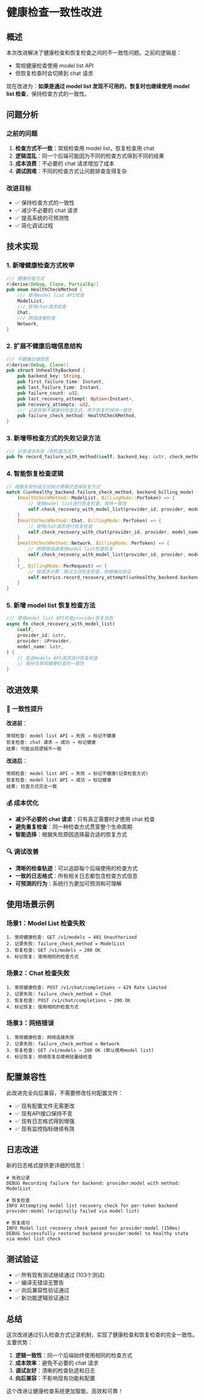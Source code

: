 # 健康检查一致性改进

## 概述

本次改进解决了健康检查和恢复检查之间的不一致性问题。之前的逻辑是：
- 常规健康检查使用 model list API
- 但恢复检查时会切换到 chat 请求

现在改进为：**如果是通过 model list 发现不可用的，恢复时也继续使用 model list 检查**，保持检查方式的一致性。

## 问题分析

### 之前的问题

1. **检查方式不一致**：常规检查用 model list，恢复检查用 chat
2. **逻辑混乱**：同一个后端可能因为不同的检查方式得到不同的结果
3. **成本浪费**：不必要的 chat 请求增加了成本
4. **调试困难**：不同的检查方式让问题排查变得复杂

### 改进目标

- ✅ 保持检查方式的一致性
- ✅ 减少不必要的 chat 请求
- ✅ 提高系统的可预测性
- ✅ 简化调试过程

## 技术实现

### 1. 新增健康检查方式枚举

```rust
/// 健康检查方式
#[derive(Debug, Clone, PartialEq)]
pub enum HealthCheckMethod {
    /// 使用model list API检查
    ModelList,
    /// 使用chat请求检查
    Chat,
    /// 网络连接检查
    Network,
}
```

### 2. 扩展不健康后端信息结构

```rust
/// 不健康后端信息
#[derive(Debug, Clone)]
pub struct UnhealthyBackend {
    pub backend_key: String,
    pub first_failure_time: Instant,
    pub last_failure_time: Instant,
    pub failure_count: u32,
    pub last_recovery_attempt: Option<Instant>,
    pub recovery_attempts: u32,
    /// 记录导致不健康的检查方式，用于恢复时保持一致性
    pub failure_check_method: HealthCheckMethod,
}
```

### 3. 新增带检查方式的失败记录方法

```rust
/// 记录请求失败（带检查方式）
pub fn record_failure_with_method(&self, backend_key: &str, check_method: HealthCheckMethod)
```

### 4. 智能恢复检查逻辑

```rust
// 根据失败检查方式和计费模式选择恢复方式
match (&unhealthy_backend.failure_check_method, backend_billing_mode) {
    (HealthCheckMethod::ModelList, BillingMode::PerToken) => {
        // 使用model list进行恢复检查，保持一致性
        self.check_recovery_with_model_list(provider_id, provider, model_name).await;
    }
    (HealthCheckMethod::Chat, BillingMode::PerToken) => {
        // 使用chat请求进行恢复检查
        self.check_recovery_with_chat(provider_id, provider, model_name).await;
    }
    (HealthCheckMethod::Network, BillingMode::PerToken) => {
        // 网络错误通常用model list检查恢复
        self.check_recovery_with_model_list(provider_id, provider, model_name).await;
    }
    (_, BillingMode::PerRequest) => {
        // 按请求计费：跳过主动恢复检查，依赖被动验证
        self.metrics.record_recovery_attempt(&unhealthy_backend.backend_key);
    }
}
```

### 5. 新增 model list 恢复检查方法

```rust
/// 使用model list API检查provider恢复状态
async fn check_recovery_with_model_list(
    &self,
    provider_id: &str,
    provider: &Provider,
    model_name: &str,
) {
    // 发送models API请求进行恢复检查
    // 保持与常规健康检查的一致性
}
```

## 改进效果

### 🎯 **一致性提升**

**改进前**：
```
常规检查: model list API → 失败 → 标记不健康
恢复检查: chat 请求 → 成功 → 标记健康
结果: 可能出现逻辑不一致
```

**改进后**：
```
常规检查: model list API → 失败 → 标记不健康(记录检查方式)
恢复检查: model list API → 成功 → 标记健康
结果: 检查方式完全一致
```

### 💰 **成本优化**

- **减少不必要的 chat 请求**：只有真正需要时才使用 chat 检查
- **避免重复检查**：同一种检查方式贯穿整个生命周期
- **智能选择**：根据失败原因选择最合适的恢复方式

### 🔍 **调试改善**

- **清晰的检查轨迹**：可以追踪每个后端使用的检查方式
- **一致的日志格式**：所有相关日志都包含检查方式信息
- **可预测的行为**：系统行为更加可预测和可理解

## 使用场景示例

### 场景1：Model List 检查失败

```
1. 常规健康检查: GET /v1/models → 401 Unauthorized
2. 记录失败: failure_check_method = ModelList
3. 恢复检查: GET /v1/models → 200 OK
4. 标记恢复: 使用相同的检查方式
```

### 场景2：Chat 检查失败

```
1. 常规健康检查: POST /v1/chat/completions → 429 Rate Limited
2. 记录失败: failure_check_method = Chat
3. 恢复检查: POST /v1/chat/completions → 200 OK
4. 标记恢复: 使用相同的检查方式
```

### 场景3：网络错误

```
1. 常规健康检查: 网络连接失败
2. 记录失败: failure_check_method = Network
3. 恢复检查: GET /v1/models → 200 OK (默认使用model list)
4. 标记恢复: 网络恢复后使用轻量级检查
```

## 配置兼容性

此改进完全向后兼容，不需要修改任何配置文件：

- ✅ 现有配置文件无需更改
- ✅ 现有API接口保持不变
- ✅ 现有日志格式得到增强
- ✅ 现有监控指标继续有效

## 日志改进

新的日志格式提供更详细的信息：

```
# 失败记录
DEBUG Recording failure for backend: provider:model with method: ModelList

# 恢复检查
INFO Attempting model list recovery check for per-token backend provider:model (originally failed via model list)

# 恢复成功
INFO Model list recovery check passed for provider:model (150ms)
DEBUG Successfully restored backend provider:model to healthy state via model list check
```

## 测试验证

- ✅ 所有现有测试继续通过 (103个测试)
- ✅ 编译无错误无警告
- ✅ 向后兼容性验证通过
- ✅ 新功能逻辑验证通过

## 总结

这次改进通过引入检查方式记录机制，实现了健康检查和恢复检查的完全一致性。主要优势：

1. **逻辑一致性**：同一个后端始终使用相同的检查方式
2. **成本效率**：避免不必要的 chat 请求
3. **调试友好**：清晰的检查轨迹和日志
4. **向后兼容**：不影响现有功能和配置

这个改进让健康检查系统更加智能、高效和可靠！

